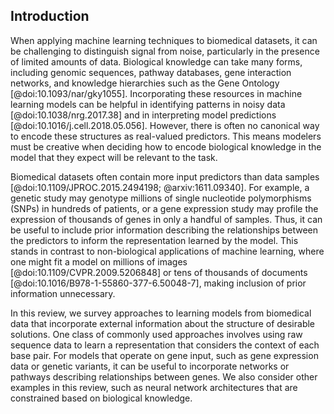 ## Introduction

When applying machine learning techniques to biomedical datasets, it can be challenging to distinguish signal from noise, particularly in the presence of limited amounts of data.
Biological knowledge can take many forms, including genomic sequences, pathway databases, gene interaction networks, and knowledge hierarchies such as the Gene Ontology [@doi:10.1093/nar/gky1055].
Incorporating these resources in machine learning models can be helpful in identifying patterns in noisy data [@doi:10.1038/nrg.2017.38] and in interpreting model predictions [@doi:10.1016/j.cell.2018.05.056].
However, there is often no canonical way to encode these structures as real-valued predictors.
This means modelers must be creative when deciding how to encode biological knowledge in the model that they expect will be relevant to the task.

Biomedical datasets often contain more input predictors than data samples [@doi:10.1109/JPROC.2015.2494198; @arxiv:1611.09340].
For example, a genetic study may genotype millions of single nucleotide polymorphisms (SNPs) in hundreds of patients, or a gene expression study may profile the expression of thousands of genes in only a handful of samples.
Thus, it can be useful to include prior information describing the relationships between the predictors to inform the representation learned by the model.
This stands in contrast to non-biological applications of machine learning, where one might fit a model on millions of images [@doi:10.1109/CVPR.2009.5206848] or tens of thousands of documents [@doi:10.1016/B978-1-55860-377-6.50048-7], making inclusion of prior information unnecessary.

In this review, we survey approaches to learning models from biomedical data that incorporate external information about the structure of desirable solutions.
One class of commonly used approaches involves using raw sequence data to learn a representation that considers the context of each base pair.
For models that operate on gene input, such as gene expression data or genetic variants, it can be useful to incorporate networks or pathways describing relationships between genes.
We also consider other examples in this review, such as neural network architectures that are constrained based on biological knowledge.

